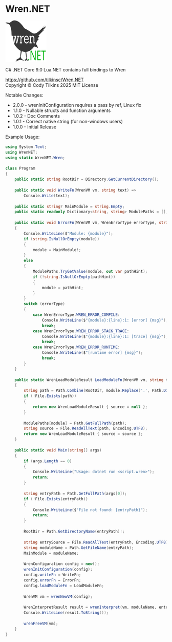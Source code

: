 
# Wren.NET
![Logo](https://raw.githubusercontent.com/tilkinsc/Wren.NET/main/Wren.NET.Logo.png)  

C# .NET Core 9.0
Lua.NET contains full bindings to Wren

https://github.com/tilkinsc/Wren.NET  
Copyright © Cody Tilkins 2025 MIT License  

Notable Changes:
* 2.0.0 - wrenInitConfiguration requires a pass by ref, Linux fix
* 1.1.0 - Nullable structs and function arguments
* 1.0.2 - Doc Comments
* 1.0.1 - Correct native string (for non-windows users)
* 1.0.0 - Initial Release

Example Usage:
```cs
using System.Text;
using WrenNET;
using static WrenNET.Wren;

class Program
{
	public static string RootDir = Directory.GetCurrentDirectory();
	
	public static void WriteFn(WrenVM vm, string text) =>
		Console.Write(text);

	public static string? MainModule = string.Empty;
	public static readonly Dictionary<string, string> ModulePaths = [];
	
	public static void ErrorFn(WrenVM vm, WrenErrorType errorType, string module, int line, string msg)
	{
		Console.WriteLine($"Module: {module}");
		if (string.IsNullOrEmpty(module))
		{
			module = MainModule!;
		}
		else
		{
			ModulePaths.TryGetValue(module, out var pathHint);
			if (!string.IsNullOrEmpty(pathHint))
			{
				module = pathHint;
			}
		}
		switch (errorType)
		{
			case WrenErrorType.WREN_ERROR_COMPILE:
				Console.WriteLine($"{module}:{line}:1: [error] {msg}");
				break;
			case WrenErrorType.WREN_ERROR_STACK_TRACE:
				Console.WriteLine($"{module}:{line}:1: [trace] {msg}");
				break;
			case WrenErrorType.WREN_ERROR_RUNTIME:
				Console.WriteLine($"[runtime error] {msg}");
				break;
		}
	}
	
	public static WrenLoadModuleResult LoadModuleFn(WrenVM vm, string module)
	{
		string path = Path.Combine(RootDir, module.Replace('.', Path.DirectorySeparatorChar) + ".wren");
		if (!File.Exists(path))
		{
			return new WrenLoadModuleResult { source = null };
		}

		ModulePaths[module] = Path.GetFullPath(path);
		string source = File.ReadAllText(path, Encoding.UTF8);
		return new WrenLoadModuleResult { source = source };
	}
	
	public static void Main(string[] args)
	{
		if (args.Length == 0)
		{
			Console.WriteLine("Usage: dotnet run <script.wren>");
			return;
		}
		
		string entryPath = Path.GetFullPath(args[0]);
		if (!File.Exists(entryPath))
		{
			Console.WriteLine($"File not found: {entryPath}");
			return;
		}
		
		RootDir = Path.GetDirectoryName(entryPath)!;
		
		string entrySource = File.ReadAllText(entryPath, Encoding.UTF8);
		string moduleName = Path.GetFileName(entryPath);
		MainModule = moduleName;
		
		WrenConfiguration config = new();
		wrenInitConfiguration(config);
		config.writeFn = WriteFn;
		config.errorFn = ErrorFn;
		config.loadModuleFn = LoadModuleFn;
		
		WrenVM vm = wrenNewVM(config);
		
		WrenInterpretResult result = wrenInterpret(vm, moduleName, entrySource);
		Console.WriteLine(result.ToString());
		
		wrenFreeVM(vm);
	}
}

```
